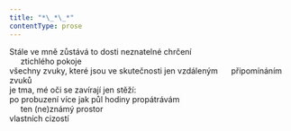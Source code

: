 ```yaml
---
title: "*\_*\_*"
contentType: prose
---
```


Stále ve mně zůstává to dosti neznatelné chrčení  
     ztichlého pokoje  
všechny zvuky, které jsou ve skutečnosti jen vzdáleným      připomínáním zvuků  
je tma, mé oči se zavírají jen stěží:  
po probuzení více jak půl hodiny propátrávám  
     ten (ne)známý prostor  
vlastních cizostí
